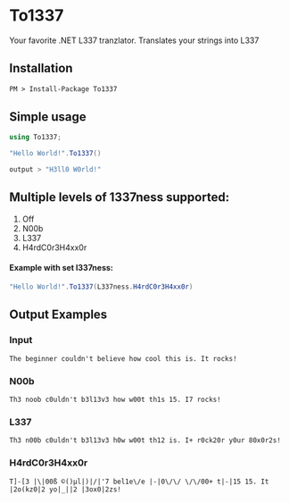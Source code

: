 # To1337

Your favorite .NET L337 tranzlator. Translates your strings into L337

## Installation
```ps
PM > Install-Package To1337
```


## Simple usage
```cs
using To1337;

"Hello World!".To1337()
```
```cs
output > "H3ll0 W0rld!"
```

## Multiple levels of 1337ness supported:
1. Off
1. N00b
1. L337
1. H4rdC0r3H4xx0r

#### Example with set l337ness: 
```cs
"Hello World!".To1337(L337ness.H4rdC0r3H4xx0r)
```

## Output Examples

### Input

```
The beginner couldn't believe how cool this is. It rocks!
```


### N00b
```
Th3 noob c0uldn't b3l13v3 how w00t th1s 15. I7 rocks!
```

### L337
```
Th3 n00b c0uldn't b3l13v3 h0w w00t th12 is. I+ r0ck20r y0ur 80x0r2s!
```
### H4rdC0r3H4xx0r
```
T]-[3 |\|00ß ©()µl|)|/|'7 bel1e\/e |-|0\/\/ \/\/00+ t|-|15 15. It |2o(kz0|2 yo|_||2 |3ox0|2zs!
```
